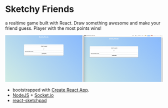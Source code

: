 # Sketchy Friends
a realtime game built with React.
Draw something awesome and make your friend guess. Player with the most points wins!

![Sketchy Friends](/sketchyfriends.gif?raw=true "Sketchy Friends")

- bootstrapped with [Create React App](https://github.com/facebookincubator/create-react-app).
- [NodeJS](https://github.com/nodejs/node) + [Socket.io](https://github.com/socketio/socket.io)
- [react-sketchpad](https://github.com/svrcekmichal/react-sketchpad)
